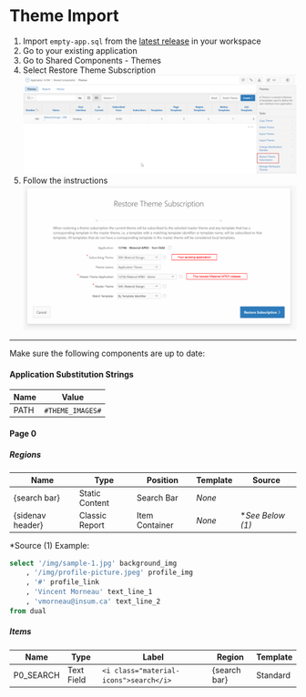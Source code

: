 # Theme Import

1. Import `empty-app.sql` from the [latest release](https://github.com/vincentmorneau/material-apex/releases/latest) in your workspace
2. Go to your existing application
3. Go to Shared Components - Themes
4. Select Restore Theme Subscription ![restore1](img/restore1.png)
5. Follow the instructions ![restore2](img/restore2.png)

---

Make sure the following components are up to date:

#### Application Substitution Strings
Name | Value
--- | ---
PATH | `#THEME_IMAGES#`

#### Page 0
##### Regions
Name | Type | Position | Template | Source
--- | --- | --- | --- | ---
{search bar} | Static Content | Search Bar | *None* |
{sidenav header} | Classic Report | Item Container | *None* | **See Below (1)*

*Source (1) Example:
```sql
select '/img/sample-1.jpg' background_img
    , '/img/profile-picture.jpeg' profile_img
    , '#' profile_link
    , 'Vincent Morneau' text_line_1
    , 'vmorneau@insum.ca' text_line_2
from dual
```

##### Items
Name | Type | Label | Region | Template
--- | --- | --- | --- | ---
P0_SEARCH | Text Field | `<i class="material-icons">search</i>` | {search bar} | Standard
